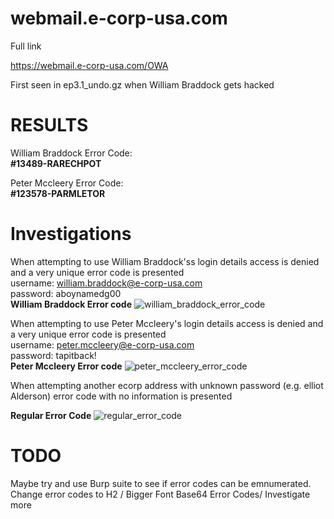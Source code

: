 webmail.e-corp-usa.com
======================

Full link

https://webmail.e-corp-usa.com/OWA

First seen in ep3.1_undo.gz when William Braddock gets hacked

RESULTS
=======

William Braddock Error Code:\
**#13489-RARECHPOT**

Peter Mccleery Error Code:\
**#123578-PARMLETOR**


Investigations
==============
When attempting to use William Braddock'ss login details access is denied and a very unique error code is presented\
username: william.braddock@e-corp-usa.com\
password: aboynamedg00\
**William Braddock Error code**
![william_braddock_error_code](https://github.com/z3r07h/Mr-R0B0T-s03-ARG/blob/master/Sites/webmail.e-corp-usa.com/screenshots/william_braddock_login_error.jpg)


When attempting to use Peter Mccleery's login details access is denied and a very unique error code is presented\
username: peter.mccleery@e-corp-usa.com\
password: tapitback!\
**Peter Mccleery Error code**
![peter_mccleery_error_code](https://github.com/z3r07h/Mr-R0B0T-s03-ARG/blob/master/Sites/webmail.e-corp-usa.com/screenshots/peter_mccleery_login_error.jpg)


When attempting another ecorp address with unknown password (e.g. elliot Alderson) error code with no information is presented

**Regular Error Code**
![regular_error_code](https://github.com/z3r07h/Mr-R0B0T-s03-ARG/blob/master/Sites/webmail.e-corp-usa.com/screenshots/regular_error_code.jpg)




TODO
====

Maybe try and use Burp suite to see if error codes can be emnumerated. 
Change error codes to H2 / Bigger Font
Base64 Error Codes/ Investigate more
